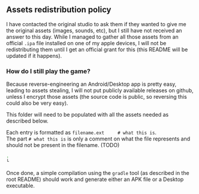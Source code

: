 ## Assets redistribution policy

I have contacted the original studio to ask them if they wanted to give me the original assets (images, sounds, etc), but I
still have not received an answer to this day.
While I managed to gather all those assets from an official `.ipa` file installed on one of my apple devices, I will not be
redistributing them until I get an official grant for this (this README will be updated if it happens).

### How do I still play the game?

Because reverse-engineering an Android/Desktop app is pretty easy, leading to assets stealing, I will not put publicly available
releases on github, unless I encrypt those assets (the source code is public, so reversing this could also be very easy).

This folder will need to be populated with all the assets needed as described below.

Each entry is formatted as `filename.ext     # what this is`.<br>
The part `# what this is` is only a comment on what the file represents and should not be present in the filename. (TODO)
```bash
.
└
```

Once done, a simple compilation using the `gradle` tool (as described in the root README) should work and generate either an
APK file or a Desktop executable.
